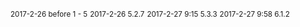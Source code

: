 <small>2017-2-26 before 1 - 5</small>
<small>2017-2-26 5.2.7</small>
<small>2017-2-27 9:15 5.3.3</small>
<small>2017-2-27 9:58 6.1.2</small>